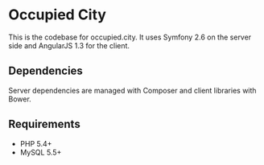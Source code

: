 Occupied City
=============
This is the codebase for occupied.city. It uses Symfony 2.6 on the server side and AngularJS 1.3 for the client.

Dependencies
------------
Server dependencies are managed with Composer and client libraries with Bower.

Requirements
------------
* PHP 5.4+
* MySQL 5.5+